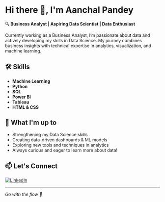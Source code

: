 # Hi there 👋, I'm Aanchal Pandey

🔍 **Business Analyst | Aspiring Data Scientist | Data Enthusiast**

Currently working as a Business Analyst, I’m passionate about data and actively developing my skills in Data Science. My journey combines business insights with technical expertise in analytics, visualization, and machine learning.

## 🛠️ Skills
- **Machine Learning**
- **Python**
- **SQL**
- **Power BI**
- **Tableau**
- **HTML & CSS**

## 🌱 What I'm up to
- Strengthening my Data Science skills
- Creating data-driven dashboards & ML models
- Exploring new tools and techniques in analytics
- Always curious and eager to learn more about data!

## 📫 Let's Connect
[![LinkedIn](https://img.shields.io/badge/LinkedIn-blue?logo=linkedin)](https://www.linkedin.com/in/aanchal-pandey-b7ba01256/)

---

*Go with the flow 🚀*
